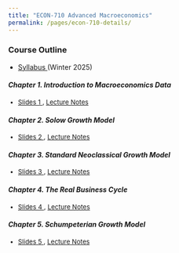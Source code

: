```yaml
---
title: "ECON-710 Advanced Macroeconomics"
permalink: /pages/econ-710-details/
---
```


### Course Outline
<ul style="padding-left: 20px; list-style-type: disc;">
  <li style="margin-bottom: 7px; font-size: 14px;"> 
<a href="https://avoumatsodo.github.io/files/Syllabus_econ710.pdf" target="_blank"> Syllabus </a> (Winter 2025)  </li>
</ul>

#### <i> Chapter 1. Introduction to Macroeconomics Data </i>
<ul style="padding-left: 20px; list-style-type: disc;">
  <li style="margin-bottom: 7px; font-size: 13px;"> <a href="https://avoumatsodo.github.io/files/Slides1_econ710.pdf" target="_blank"> Slides 1 </a>, <a href="https://avoumatsodo.github.io/files/intro.pdf" target="_blank"> Lecture Notes </a>
  </li>
</ul>

#### <i> Chapter 2. Solow Growth Model </i>
<ul style="padding-left: 20px; list-style-type: disc;">
  <li style="margin-bottom: 7px; font-size: 13px;"> <a href="https://avoumatsodo.github.io/files/Slides2_econ710.pdf" target="_blank"> Slides 2 </a>, <a href="https://avoumatsodo.github.io/files/solow.pdf" target="_blank"> Lecture Notes </a>
  </li>
</ul>

#### <i> Chapter 3. Standard Neoclassical Growth Model </i>
<ul style="padding-left: 20px; list-style-type: disc;">
  <li style="margin-bottom: 7px; font-size: 13px;"> <a href="https://avoumatsodo.github.io/files/Slides3_econ710.pdf" target="_blank"> Slides 3 </a>, <a href="https://avoumatsodo.github.io/files/neoclassic.pdf" target="_blank"> Lecture Notes </a>
  </li>
</ul>

#### <i> Chapter 4.  The Real Business Cycle </i>
<ul style="padding-left: 20px; list-style-type: disc;">
  <li style="margin-bottom: 7px; font-size: 13px;"> <a href="https://avoumatsodo.github.io/files/Slides4_econ710.pdf" target="_blank"> Slides 4 </a> , <a href="https://avoumatsodo.github.io/files/rbc_neoclassic.pdf" target="_blank"> Lecture Notes </a>
  </li>
</ul>

#### <i> Chapter 5. Schumpeterian Growth Model </i>
<ul style="padding-left: 20px; list-style-type: disc;">
  <li style="margin-bottom: 7px; font-size: 13px;"> <a href="https://avoumatsodo.github.io/files/Slides5_econ710.pdf" target="_blank"> Slides 5 </a>, <a href="https://avoumatsodo.github.io/files/schump_growth.pdf" target="_blank"> Lecture Notes </a>
  </li>
</ul>

